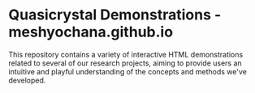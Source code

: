 # Quasicrystal Demonstrations - meshyochana.github.io
This repository contains a variety of interactive HTML demonstrations related to several of our research projects, aiming to provide users an intuitive and playful understanding of the concepts and methods we've developed.
